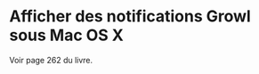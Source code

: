 Afficher des notifications Growl sous Mac OS X
==============================================

Voir page 262 du livre.